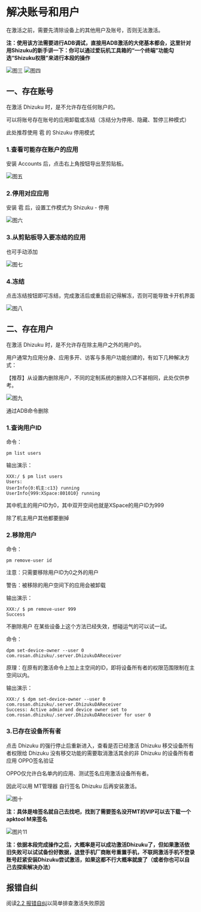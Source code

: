 # 解决账号和用户

在激活之前，需要先清除设备上的其他用户及账号，否则无法激活。

**注：使用该方法需要进行ADB调试，直接用ADB激活的大佬基本都会，这里针对用Shizuku的新手讲一下：你可以通过爱玩机工具箱的“一个终端”功能勾选“Shizuku权限”来进行本段的操作**

![图三](https://i0.hdslb.com/bfs/new_dyn/b402cf9f3c28c0f171e31a1bfde08189620655009.jpg@1053w_2223h_1c.webp)
![图四](https://i0.hdslb.com/bfs/new_dyn/43696851f58770483b47f5d88d40c26a620655009.jpg@1053w_2223h_1c.webp)

## 一、存在账号

在激活 Dhizuku 时，是不允许存在任何账户的。

可以将账号存在账号的应用卸载或冻结（冻结分为停用、隐藏、暂停三种模式）

此处推荐使用 雹 的 Shizuku 停用模式

### 1.查看可能存在账户的应用

安装 Accounts 后，点击右上角按钮导出至剪贴板。

![图五](https://i0.hdslb.com/bfs/new_dyn/6bc598539b48da6412ecf0ba12b88a5c620655009.jpg@1053w_843h_1c.webp)

### 2.停用对应应用

安装 雹 后，设置工作模式为 Shizuku - 停用

![图六](https://i0.hdslb.com/bfs/new_dyn/fffe793f618b6089872284b0098900f8620655009.jpg@1053w_2223h_1c.webp)

### 3.从剪贴板导入要冻结的应用

也可手动添加

![图七](https://i0.hdslb.com/bfs/new_dyn/fad5aa833eee168ab4a2abadcab2fb1e620655009.jpg@1053w_459h_1c.webp)

### 4.冻结

点击冻结按钮即可冻结，完成激活后或重启前记得解冻，否则可能导致卡开机界面

![图八](https://i0.hdslb.com/bfs/new_dyn/98b58483275f34f3db1ae31a94aab974620655009.jpg@1053w_894h_1c.webp)

## 二、存在用户

在激活 Dhizuku 时，是不允许存在除主用户之外的用户的。

用户通常为应用分身、应用多开、访客与多用户功能创建的，有如下几种解决方式：

【推荐】从设置内删除用户，不同的定制系统的删除入口不甚相同，此处仅供参考。

![图九](https://i0.hdslb.com/bfs/new_dyn/a09848d4ceada9e5fef18fc88df40dd6620655009.jpg@1053w_1086h_1c.webp)

通过ADB命令删除

### 1.查询用户ID

命令：

```
pm list users
```

输出演示：

```
XXX:/ $ pm list users
Users:
UserInfo{0:机主:c13} running
UserInfo{999:XSpace:801010} running
```

其中机主的用户ID为0，其中双开空间也就是XSpace的用户ID为999

除了机主用户其他都要删掉

### 2.移除用户

命令：

```
pm remove-user id
```

注意：只需要移除用户ID为0之外的用户

警告：被移除的用户空间下的应用会被卸载

输出演示：

```
XXX:/ $ pm remove-user 999
Success
```

不删除用户
在某些设备上这个方法已经失效，想碰运气的可以试一试。

命令：

```
dpm set-device-owner --user 0 com.rosan.dhizuku/.server.DhizukuDAReceiver
```

原理：在原有的激活命令上加上主空间的ID，即将设备所有者的权限范围限制在主空间以内。

输出演示：

```
XXX:/ $ dpm set-device-owner --user 0 com.rosan.dhizuku/.server.DhizukuDAReceiver
Success: Active admin and device owner set to com.rosan.dhizuku/.server.DhizukuDAReceiver for user 0
```

### 3.已存在设备所有者

点击 Dhizuku 的强行停止后重新进入，查看是否已经激活 Dhizuku
移交设备所有者权限给 Dhizuku
没有移交功能的需要取消激活其余的非 Dhizuku 的设备所有者应用
OPPO签名验证

OPPO仅允许白名单内的应用、测试签名应用激活设备所有者。

因此可以用 MT管理器 自行签名 Dhizuku 后再安装激活。

![图十](https://i0.hdslb.com/bfs/new_dyn/20b6e9ed84f10f5ce4a653f3eb9edfc6620655009.jpg@1053w_2223h_1c.webp)

**注：具体是啥签名就自己去找吧，找到了需要签名没开MT的VIP可以去下载一个apktool M来签名**

![图片11](https://i0.hdslb.com/bfs/new_dyn/8ffaf158265504068ef7cae8a58e95e9620655009.jpg@1053w_2250h_1c.webp)

**注：依据本段完成操作之后，大概率是可以成功激活Dhizuku了，但如果激活依旧失败可以试试备份好数据，退登手机厂商账号重置手机，不联网激活手机不登录账号赶紧安装Dhizuku尝试激活，如果这都不行大概率就废了（或者你也可以自己去探索解决办法）**

## 报错自纠

阅读[2.2 报错自纠](https://github.com/qzgeek/Dhizuku/blob/main/2.2.报错自纠.md)以简单排查激活失败原因